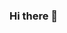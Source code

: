 ### Hi there 👋

<!--
**RahulSurana123/RahulSurana123** is a ✨ _special_ ✨ repository because its `README.md` (this file) appears on your GitHub profile.

https://github-profile-trophy.vercel.app/?username=RahulSurana123&theme=juicyfresh

Here are some ideas to get you started:

- 🔭 I’m currently working on ...
- 🌱 I’m currently learning ...
- 👯 I’m looking to collaborate on ...
- 🤔 I’m looking for help with ...
- 💬 Ask me about ...
- 📫 How to reach me: ...
- 😄 Pronouns: ...
- ⚡ Fun fact: ...
-->

